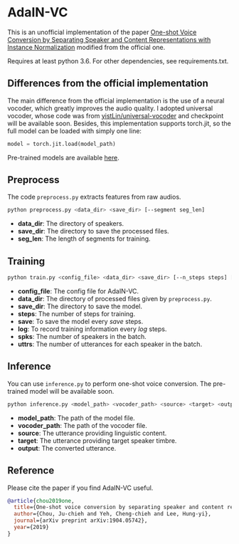 # AdaIN-VC

This is an unofficial implementation of the paper [One-shot Voice Conversion by Separating Speaker and Content Representations with Instance Normalization](https://arxiv.org/abs/1904.05742) modified from the official one.

Requires at least python 3.6. For other dependencies, see requirements.txt.

## Differences from the official implementation

The main difference from the official implementation is the use of a neural vocoder, which greatly improves the audio quality.
I adopted universal vocoder, whose code was from [yistLin/universal-vocoder](https://github.com/yistLin/universal-vocoder) and checkpoint will be available soon.
Besides, this implementation supports torch.jit, so the full model can be loaded with simply one line:

```python
model = torch.jit.load(model_path)
```

Pre-trained models are available [here](https://drive.google.com/drive/folders/1MacKgXGA4Ad0O_c6W5MlkZMG0B8IzaM-?usp=sharing).

## Preprocess

The code `preprocess.py` extracts features from raw audios.

```bash
python preprocess.py <data_dir> <save_dir> [--segment seg_len]
```

- **data_dir**: The directory of speakers.
- **save_dir**: The directory to save the processed files.
- **seg_len**: The length of segments for training.

## Training

```bash
python train.py <config_file> <data_dir> <save_dir> [--n_steps steps] [--save_steps save] [--log_steps log] [--n_spks spks] [--n_uttrs uttrs]
```

- **config_file**: The config file for AdaIN-VC.
- **data_dir**: The directory of processed files given by `preprocess.py`.
- **save_dir**: The directory to save the model.
- **steps**: The number of steps for training.
- **save**: To save the model every <em>save</em> steps.
- **log**: To record training information every <em>log</em> steps.
- **spks**: The number of speakers in the batch.
- **uttrs**: The number of utterances for each speaker in the batch.

## Inference

You can use `inference.py` to perform one-shot voice conversion.
The pre-trained model will be available soon.

```bash
python inference.py <model_path> <vocoder_path> <source> <target> <output>
```

- **model_path**: The path of the model file.
- **vocoder_path**: The path of the vocoder file.
- **source**: The utterance providing linguistic content.
- **target**: The utterance providing target speaker timbre.
- **output**: The converted utterance.

## Reference

Please cite the paper if you find AdaIN-VC useful.

```bib
@article{chou2019one,
  title={One-shot voice conversion by separating speaker and content representations with instance normalization},
  author={Chou, Ju-chieh and Yeh, Cheng-chieh and Lee, Hung-yi},
  journal={arXiv preprint arXiv:1904.05742},
  year={2019}
}
```
